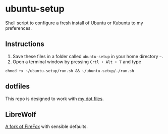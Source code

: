 # ubuntu-setup
Shell script to configure a fresh install of Ubuntu or Kubuntu to my preferences.

## Instructions
1. Save these files in a folder called `ubuntu-setup` in your home directory `~`.
2. Open a terminal window by pressing `Crtl + Alt + T` and type
```
chmod +x ~/ubuntu-setup/run.sh && ~/ubuntu-setup/./run.sh
```

## dotfiles
This repo is designed to work with [my dot files](https://github.com/samreynoldsmath/dotfiles).

## LibreWolf
[A fork of FireFox](https://librewolf.net/) with sensible defaults.

